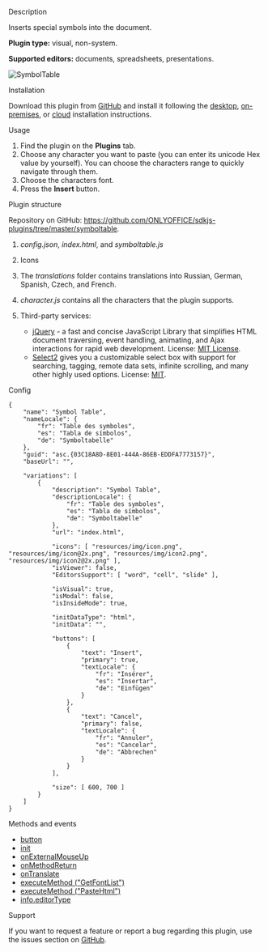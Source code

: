 Description

Inserts special symbols into the document.

**Plugin type:** visual, non-system.

**Supported editors:** documents, spreadsheets, presentations.

![SymbolTable](/assets/images/plugins/gifs/symbol-table.gif)

Installation

Download this plugin from [GitHub](https://github.com/ONLYOFFICE/sdkjs-plugins/tree/master/symboltable) and install it following the [desktop](/plugin/installation/desktop), [on-premises](/plugin/installation/onpremises), or [cloud](/plugin/installation/cloud) installation instructions.

Usage

1. Find the plugin on the **Plugins** tab.
2. Choose any character you want to paste (you can enter its unicode Hex value by yourself). You can choose the characters range to quickly navigate through them.
3. Choose the characters font.
4. Press the **Insert** button.

Plugin structure

Repository on GitHub: <https://github.com/ONLYOFFICE/sdkjs-plugins/tree/master/symboltable>.

1. *config.json*, *index.html*, and *symboltable.js*

2. Icons

3. The *translations* folder contains translations into Russian, German, Spanish, Czech, and French.

4. *character.js* contains all the characters that the plugin supports.

5. Third-party services:

   * [jQuery](https://jquery.com) - a fast and concise JavaScript Library that simplifies HTML document traversing, event handling, animating, and Ajax interactions for rapid web development. License: [MIT License](https://github.com/ONLYOFFICE/sdkjs-plugins/blob/master/symboltable/licenses/jQuery.license).
   * [Select2](https://select2.org/) gives you a customizable select box with support for searching, tagging, remote data sets, infinite scrolling, and many other highly used options. License: [MIT](https://github.com/ONLYOFFICE/sdkjs-plugins/blob/master/symboltable/licenses/Select2.license).

Config

```
{
    "name": "Symbol Table",
    "nameLocale": {
        "fr": "Table des symboles",
        "es": "Tabla de símbolos",
        "de": "Symboltabelle"
    },
    "guid": "asc.{03C18A8D-8E01-444A-86EB-EDDFA7773157}",
    "baseUrl": "",

    "variations": [
        {
            "description": "Symbol Table",
            "descriptionLocale": {
                "fr": "Table des symboles",
                "es": "Tabla de símbolos",
                "de": "Symboltabelle"
            },
            "url": "index.html",

            "icons": [ "resources/img/icon.png", "resources/img/icon@2x.png", "resources/img/icon2.png", "resources/img/icon2@2x.png" ],
            "isViewer": false,
            "EditorsSupport": [ "word", "cell", "slide" ],

            "isVisual": true,
            "isModal": false,
            "isInsideMode": true,

            "initDataType": "html",
            "initData": "",

            "buttons": [
                {
                    "text": "Insert",
                    "primary": true,
                    "textLocale": {
                        "fr": "Insérer",
                        "es": "Insertar",
                        "de": "Einfügen"
                    }
                },
                {
                    "text": "Cancel",
                    "primary": false,
                    "textLocale": {
                        "fr": "Annuler",
                        "es": "Cancelar",
                        "de": "Abbrechen"
                    }
                }
            ],

            "size": [ 600, 700 ]
        }
    ]
}
```

Methods and events

* [button](/plugin/events/button)
* [init](/plugin/events/init)
* [onExternalMouseUp](/plugin/events/onexternalmouseup)
* [onMethodReturn](/plugin/events/onmethodreturn)
* [onTranslate](/plugin/events/ontranslate)
* [executeMethod ("GetFontList")](/plugin/executemethod/common/getfontlist)
* [executeMethod ("PasteHtml")](/plugin/executemethod/common/pastehtml)
* [info.editorType](/plugin/info#editorType)

Support

If you want to request a feature or report a bug regarding this plugin, use the issues section on [GitHub](https://github.com/ONLYOFFICE/sdkjs-plugins/issues).

